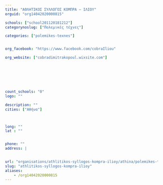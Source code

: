 ```yaml
---
title: "ΑΘΛΗΤΙΚΟΣ ΣΥΛΛΟΓΟΣ ΚΟΜΠΡΑ – ΙΛΙΟΥ"
orguid: "org14042020000815"

schools: ["school201120181212"]
categorynoslug: ["Πολεμικές τέχνες"]

categories: ["polemikes-texnes"]


org_facebook: "https://www.facebook.com/cobraIliou"

org_website: ["cobradimitrakopoul.wixsite.com"]







count_schools: "0"
logo: ""

description: ""
cities: ["Αθήνα"]



long: ""
lat : ""


phone: ""
address: |
    

url: "organisations/athlitikos-syllogos-kompra-ilioy/athina/polemikes-texnes"
slug: "athlitikos-syllogos-kompra-ilioy"
aliases:
    - /org14042020000815
---
```



